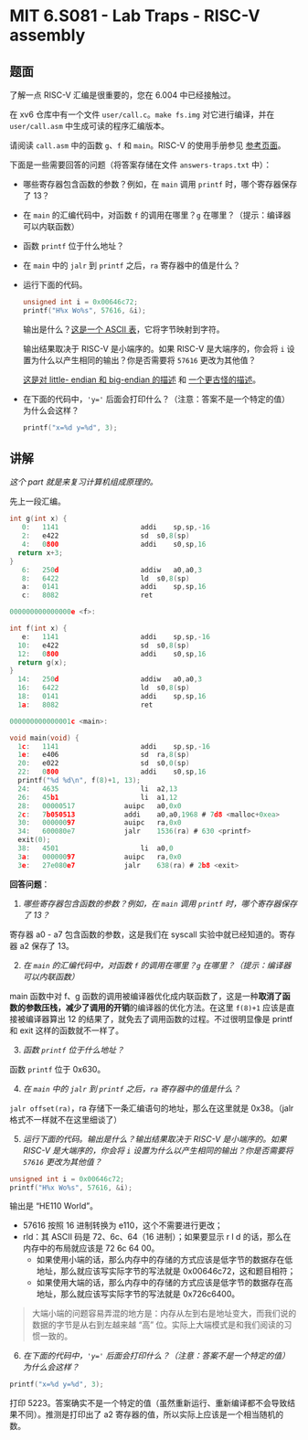 # MIT 6.S081 - Lab Traps - RISC-V assembly

## 题面

了解一点 RISC-V 汇编是很重要的，您在 6.004 中已经接触过。

在 xv6 仓库中有一个文件 `user/call.c`。`make fs.img` 对它进行编译，并在 `user/call.asm` 中生成可读的程序汇编版本。

请阅读 `call.asm` 中的函数 `g`、`f` 和 `main`。RISC-V 的使用手册参见 [参考页面](https://pdos.csail.mit.edu/6.828/2020/reference.html)。

下面是一些需要回答的问题（将答案存储在文件 `answers-traps.txt` 中）：

- 哪些寄存器包含函数的参数？例如，在 `main` 调用 `printf` 时，哪个寄存器保存了 13？

- 在 `main` 的汇编代码中，对函数 `f` 的调用在哪里？`g` 在哪里？（提示：编译器可以内联函数）

- 函数 `printf` 位于什么地址？

- 在 `main` 中的 `jalr` 到 `printf` 之后，`ra` 寄存器中的值是什么？

- 运行下面的代码。

  ```c
  unsigned int i = 0x00646c72;
  printf("H%x Wo%s", 57616, &i);
  ```

  输出是什么？[这是一个 ASCII 表](http://web.cs.mun.ca/~michael/c/ascii-table.html)，它将字节映射到字符。

  输出结果取决于 RISC-V 是小端序的。如果 RISC-V 是大端序的，你会将 `i` 设置为什么以产生相同的输出？你是否需要将 `57616` 更改为其他值？

  [这是对 little- endian 和 big-endian 的描述](http://www.webopedia.com/TERM/b/big_endian.html) 和 [一个更古怪的描述](http://www.networksorcery.com/enp/ien/ien137.txt)。

- 在下面的代码中，`'y='` 后面会打印什么？（注意：答案不是一个特定的值）为什么会这样？

  ```c
  printf("x=%d y=%d", 3);
  ```

## 讲解

*这个 part 就是来复习计算机组成原理的。*

先上一段汇编。

```c
int g(int x) {
   0:	1141                	addi	sp,sp,-16
   2:	e422                	sd	s0,8(sp)
   4:	0800                	addi	s0,sp,16
  return x+3;
}
   6:	250d                	addiw	a0,a0,3
   8:	6422                	ld	s0,8(sp)
   a:	0141                	addi	sp,sp,16
   c:	8082                	ret

000000000000000e <f>:

int f(int x) {
   e:	1141                	addi	sp,sp,-16
  10:	e422                	sd	s0,8(sp)
  12:	0800                	addi	s0,sp,16
  return g(x);
}
  14:	250d                	addiw	a0,a0,3
  16:	6422                	ld	s0,8(sp)
  18:	0141                	addi	sp,sp,16
  1a:	8082                	ret

000000000000001c <main>:

void main(void) {
  1c:	1141                	addi	sp,sp,-16
  1e:	e406                	sd	ra,8(sp)
  20:	e022                	sd	s0,0(sp)
  22:	0800                	addi	s0,sp,16
  printf("%d %d\n", f(8)+1, 13);
  24:	4635                	li	a2,13
  26:	45b1                	li	a1,12
  28:	00000517          	auipc	a0,0x0
  2c:	7b050513          	addi	a0,a0,1968 # 7d8 <malloc+0xea>
  30:	00000097          	auipc	ra,0x0
  34:	600080e7          	jalr	1536(ra) # 630 <printf>
  exit(0);
  38:	4501                	li	a0,0
  3a:	00000097          	auipc	ra,0x0
  3e:	27e080e7          	jalr	638(ra) # 2b8 <exit>
```

**回答问题**：

1. *哪些寄存器包含函数的参数？例如，在 `main` 调用 `printf` 时，哪个寄存器保存了 13？*

寄存器 a0 - a7 包含函数的参数，这是我们在 syscall 实验中就已经知道的。寄存器 a2 保存了 13。

2. *在 `main` 的汇编代码中，对函数 `f` 的调用在哪里？`g` 在哪里？（提示：编译器可以内联函数）*

main 函数中对 f、g 函数的调用被编译器优化成内联函数了，这是一种**取消了函数的参数压栈，减少了调用的开销**的编译器的优化方法。在这里 `f(8)+1` 应该是直接被编译器算出 12 的结果了，就免去了调用函数的过程。不过很明显像是 printf 和 exit 这样的函数就不一样了。

3. *函数 `printf` 位于什么地址？*

函数 `printf` 位于 0x630。

4. *在 `main` 中的 `jalr` 到 `printf` 之后，`ra` 寄存器中的值是什么？*

`jalr offset(ra)`，ra 存储下一条汇编语句的地址，那么在这里就是 0x38。（jalr 格式不一样就不在这里细谈了）

5. *运行下面的代码。输出是什么？输出结果取决于 RISC-V 是小端序的。如果 RISC-V 是大端序的，你会将 `i` 设置为什么以产生相同的输出？你是否需要将 `57616` 更改为其他值？*

```c
unsigned int i = 0x00646c72;
printf("H%x Wo%s", 57616, &i);
```

输出是 “HE110 World”。

- 57616 按照 16 进制转换为 e110，这个不需要进行更改；
- rld：其 ASCII 码是 72、6c、64（16 进制）；如果要显示 r l d 的话，那么在内存中的布局就应该是 72 6c 64 00。
  - 如果使用小端的话，那么内存中的存储的方式应该是低字节的数据存在低地址，那么就应该写实际字节的写法就是 0x00646c72，这和题目相符；
  - 如果使用大端的话，那么内存中的存储的方式应该是低字节的数据存在高地址，那么就应该写实际字节的写法就是 0x726c6400。

> 大端小端的问题容易弄混的地方是：内存从左到右是地址变大，而我们说的数据的字节是从右到左越来越 “高” 位。实际上大端模式是和我们阅读的习惯一致的。

6. *在下面的代码中，`'y='` 后面会打印什么？（注意：答案不是一个特定的值）为什么会这样？*

```c
printf("x=%d y=%d", 3);
```

打印 5223。答案确实不是一个特定的值（虽然重新运行、重新编译都不会导致结果不同）。推测是打印出了 a2 寄存器的值，所以实际上应该是一个相当随机的数。